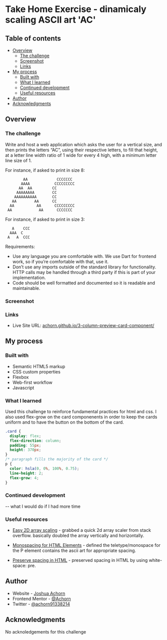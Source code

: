 # Take Home Exercise - dinamicaly scaling ASCII art 'AC'

## Table of contents

- [Overview](#overview)
  - [The challenge](#the-challenge)
  - [Screenshot](#screenshot)
  - [Links](#links)
- [My process](#my-process)
  - [Built with](#built-with)
  - [What I learned](#what-i-learned)
  - [Continued development](#continued-development)
  - [Useful resources](#useful-resources)
- [Author](#author)
- [Acknowledgments](#acknowledgments)

## Overview

### The challenge

Write and host a web application which asks the user for a vertical size, and then prints the letters “AC”, using their respective letters, to fill that height, at a letter line width ratio of 1 wide for every 4 high, with a minimum letter line size of 1.

For instance, if asked to print in size 8:

```
        AA             CCCCCCC
       AAAA           CCCCCCCCC
      AA  AA         CC
     AAAAAAAA        CC
    AAAAAAAAAA       CC
   AA        AA      CC
  AA          AA      CCCCCCCCC
 AA            AA      CCCCCCC
```

For instance, if asked to print in size 3:

```
   A    CCC
  AAA  C
 A   A  CCC
```

Requirements:

- Use any language you are comfortable with. We use Dart for frontend work, so if you’re comfortable with that, use it.
- Don’t use any imports outside of the standard library for functionality. HTTP calls may be handled through a third party if this is part of your implementation.
- Code should be well formatted and documented so it is readable and maintainable.

### Screenshot

<!--
![Finished web design](./images/web-finished.png) -->

### Links

- Live Site URL: [achorn.github.io/3-column-preview-card-component/](https://achorn.github.io/3-column-preview-card-component/)

## My process

### Built with

- Semantic HTML5 markup
- CSS custom properties
- Flexbox
- Web-first workflow
- Javascript

### What I learned

Used this challenge to reinforce fundamental practices for html and css. I also used flex-grow on the card componenents in order to keep the cards uniform and to have the button on the bottom of the card.

```css
.card {
  display: flex;
  flex-direction: column;
  padding: 55px;
  height: 370px;
}
/* paragraph fills the majority of the card */
p {
  color: hsla(0, 0%, 100%, 0.75);
  line-height: 2;
  flex-grow: 4;
}
```

### Continued development

-- what I would do if I had more time

### Useful resources

- [Easy 2D array scaling](https://stackoverflow.com/questions/49620245/how-to-scale-a-two-dimensional-array-in-javascript-fast) - grabbed a quick 2d array scaler from stack overflow. basically doubled the array vertically and horizontally.

- [Monospacing for HTML Elements](https://www.w3schools.com/tags/tag_tt.asp) - defined the teletype/monospace for the P element contains the ascii art for appropriate spacing.

- [Preserve spacing in HTML](https://stackoverflow.com/questions/18427697/how-to-keep-all-the-spaces-in-a-string) - preserved spacing in HTML by using white-space: pre.

## Author

- Website - [Joshua Achorn](https://achorn.github.io/)
- Frontend Mentor - [@Achorn](https://www.frontendmentor.io/profile/Achorn)
- Twitter - [@achorn91338214](https://twitter.com/achorn91338214)

## Acknowledgments

No acknoledgements for this challenge
